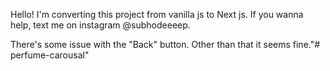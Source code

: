 Hello! I'm converting this project from vanilla js to Next js. If you wanna help, text me on instagram @subhodeeeep.

There's some issue with the "Back" button. Other than that it seems fine."# perfume-carousal" 
